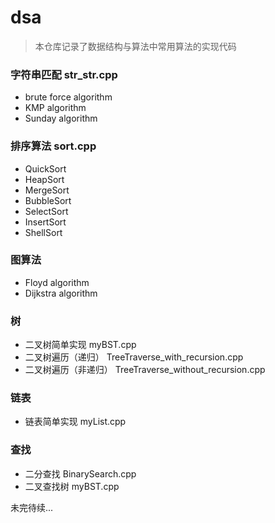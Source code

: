 # dsa

> 本仓库记录了数据结构与算法中常用算法的实现代码

### 字符串匹配 str_str.cpp

  - brute force algorithm
  - KMP algorithm
  - Sunday algorithm

### 排序算法 sort.cpp
  - QuickSort
  - HeapSort
  - MergeSort
  - BubbleSort
  - SelectSort
  - InsertSort
  - ShellSort

### 图算法
  - Floyd algorithm
  - Dijkstra algorithm

### 树
  - 二叉树简单实现 myBST.cpp
  - 二叉树遍历（递归） TreeTraverse_with_recursion.cpp
  - 二叉树遍历（非递归） TreeTraverse_without_recursion.cpp

### 链表
  - 链表简单实现 myList.cpp

### 查找
  - 二分查找 BinarySearch.cpp
  - 二叉查找树 myBST.cpp



未完待续...
